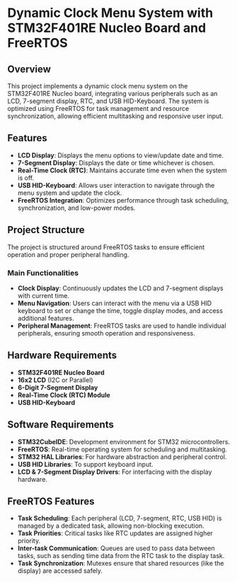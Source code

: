 # Dynamic Clock Menu System with STM32F401RE Nucleo Board and FreeRTOS

## Overview
This project implements a dynamic clock menu system on the STM32F401RE Nucleo board, integrating various peripherals such as an LCD, 7-segment display, RTC, and USB HID-Keyboard. The system is optimized using FreeRTOS for task management and resource synchronization, allowing efficient multitasking and responsive user input.

## Features
- **LCD Display**: Displays the menu options to view/update date and time.
- **7-Segment Display**: Displays the date or time whichever is chosen.
- **Real-Time Clock (RTC)**: Maintains accurate time even when the system is off.
- **USB HID-Keyboard**: Allows user interaction to navigate through the menu system and update the clock.
- **FreeRTOS Integration**: Optimizes performance through task scheduling, synchronization, and low-power modes.
  
## Project Structure
The project is structured around FreeRTOS tasks to ensure efficient operation and proper peripheral handling.

### Main Functionalities
- **Clock Display**: Continuously updates the LCD and 7-segment displays with current time.
- **Menu Navigation**: Users can interact with the menu via a USB HID keyboard to set or change the time, toggle display modes, and access additional features.
- **Peripheral Management**: FreeRTOS tasks are used to handle individual peripherals, ensuring smooth operation and responsiveness.

## Hardware Requirements
- **STM32F401RE Nucleo Board**
- **16x2 LCD** (I2C or Parallel)
- **6-Digit 7-Segment Display**
- **Real-Time Clock (RTC) Module**
- **USB HID-Keyboard**

## Software Requirements
- **STM32CubeIDE**: Development environment for STM32 microcontrollers.
- **FreeRTOS**: Real-time operating system for scheduling and multitasking.
- **STM32 HAL Libraries**: For hardware abstraction and peripheral control.
- **USB HID Libraries**: To support keyboard input.
- **LCD & 7-Segment Display Drivers**: For interfacing with the display hardware.

## FreeRTOS Features
- **Task Scheduling**: Each peripheral (LCD, 7-segment, RTC, USB HID) is managed by a dedicated task, allowing non-blocking execution.
- **Task Priorities**: Critical tasks like RTC updates are assigned higher priority.
- **Inter-task Communication**: Queues are used to pass data between tasks, such as sending time data from the RTC task to the display task.
- **Task Synchronization**: Mutexes ensure that shared resources (like the display) are accessed safely.

